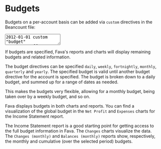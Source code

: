 # Budgets

Budgets on a per-account basis can be added via `custom` directives in the
Beancount file:

<pre><textarea is="beancount-textarea">
2012-01-01 custom "budget" Expenses:Coffee       "daily"         4.00 EUR
2013-01-01 custom "budget" Expenses:Books        "weekly"       20.00 EUR
2013-01-01 custom "budget" Expenses:Fuel         "fortnightly"  60.00 EUR
2014-02-10 custom "budget" Expenses:Groceries    "monthly"      40.00 EUR
2015-05-01 custom "budget" Expenses:Electricity  "quarterly"    85.00 EUR
2016-06-01 custom "budget" Expenses:Holiday      "yearly"     2500.00 EUR</textarea></pre>

If budgets are specified, Fava's reports and charts will display remaining
budgets and related information.

The budget directives can be specified `daily`, `weekly`, `fortnightly`,
`monthly`, `quarterly` and `yearly`. The specified budget is valid until another
budget directive for the account is specified. The budget is broken down to a
daily budget, and summed up for a range of dates as needed.

This makes the budgets very flexible, allowing for a monthly budget, being taken
over by a weekly budget, and so on.

Fava displays budgets in both charts and reports. You can find a visualization
of the global budget in the `Net Profit` and `Expenses` charts for the Income
Statement report.

The Income Statement report is a good starting point for getting access to the
full budget information in Fava. The `Changes` charts visualize the data. The
`Changes (monthly)` and `Balances (monthly)` reports show, respectively, the
monthly and cumulative (over the selected period) budgets.
